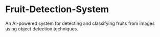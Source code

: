 # Fruit-Detection-System
An AI-powered system for detecting and classifying fruits from images using object detection techniques.
